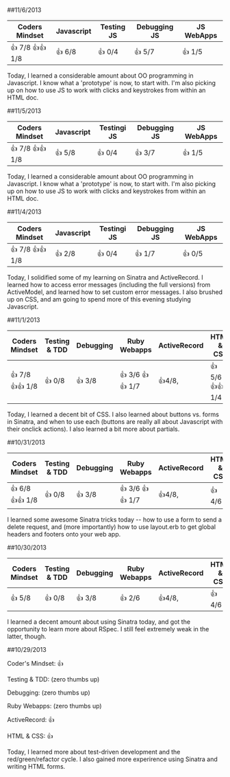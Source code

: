 ##11/6/2013

| Coders Mindset              | Javascript    | Testing  JS  | Debugging JS  | JS WebApps    |
| --------------------------- | ------------- | -----------  | ------------- | ------------- |
|   :+1: 7/8 :+1::+1: 1/8     |    :+1: 6/8   |  :+1: 0/4    |   :+1: 5/7    | :+1: 1/5      |

Today, I learned a considerable amount about OO programming in Javascript. I know what a 'prototype' is now, to start with. I'm also picking up on how to use JS to work with clicks and keystrokes from within an HTML doc.


##11/5/2013

| Coders Mindset              | Javascript    | Testingi JS  | Debugging JS  | JS WebApps    |
| --------------------------- | ------------- | -----------  | ------------- | ------------- |
|   :+1: 7/8 :+1::+1: 1/8     |    :+1: 5/8   |  :+1: 0/4    |   :+1: 3/7    | :+1: 1/5      |

Today, I learned a considerable amount about OO programming in Javascript. I know what a 'prototype' is now, to start with. I'm also picking up on how to use JS to work with clicks and keystrokes from within an HTML doc.


##11/4/2013

| Coders Mindset              | Javascript    | Testingi JS  | Debugging JS  | JS WebApps    |
| --------------------------- | ------------- | -----------  | ------------- | ------------- |
|   :+1: 7/8 :+1::+1: 1/8     |    :+1: 2/8   |  :+1: 0/4    |   :+1: 1/7    | :+1: 0/5      |

Today, I solidified some of my learning on Sinatra and ActiveRecord. I learned how to access error messages (including the full versions) from ActiveModel, and learned how to set custom error messages. I also brushed up on CSS, and am going to spend more of this evening studying Javascript.


##11/1/2013

| Coders Mindset              | Testing & TDD | Debugging  | Ruby Webapps             | ActiveRecord         | HTML & CSS              |
| --------------------------- | ------------- | ---------  | ------------------------ | -------------------- | ----------------------- |
|   :+1: 7/8 :+1::+1: 1/8     |    :+1: 0/8   |  :+1: 3/8  |   :+1: 3/6 :+1::+1: 1/7  | :+1:4/8,             |  :+1: 5/6 :+1::+1: 1/4  |

Today, I learned a decent bit of CSS. I also learned about buttons vs. forms in Sinatra, and when to use each (buttons are really all about Javascript with their onclick actions). I also learned a bit more about partials.


##10/31/2013

| Coders Mindset              | Testing & TDD | Debugging  | Ruby Webapps             | ActiveRecord         | HTML & CSS |
| --------------------------- | ------------- | ---------  | ------------------------ | -------------------- | ---------- |
|   :+1: 6/8 :+1::+1: 1/8     |    :+1: 0/8   |  :+1: 3/8  |   :+1: 3/6 :+1::+1: 1/7  | :+1:4/8,             |  :+1: 4/6  |

I learned some awesome Sinatra tricks today -- how to use a form to send a delete request, and (more importantly) how to use layout.erb to get global headers and footers onto your web app.


##10/30/2013

| Coders Mindset | Testing & TDD | Debugging  | Ruby Webapps | ActiveRecord         | HTML & CSS |
| -------------- | ------------- | ---------  | ------------ | -------------------- | ---------- |
|   :+1: 5/8     |    :+1: 0/8   |  :+1: 3/8  |   :+1: 2/6   | :+1:4/8,             |  :+1: 4/6  |

I learned a decent amount about using Sinatra today, and got the opportunity to learn more about RSpec. I still feel extremely weak in the latter, though.


##10/29/2013

Coder's Mindset: :thumbsup:

Testing & TDD: (zero thumbs up)

Debugging: (zero thumbs up)

Ruby Webapps: (zero thumbs up)

ActiveRecord: :thumbsup:

HTML & CSS: :thumbsup:

Today, I learned more about test-driven development and the red/green/refactor cycle. I also gained more experirence using Sinatra and writing HTML forms.

